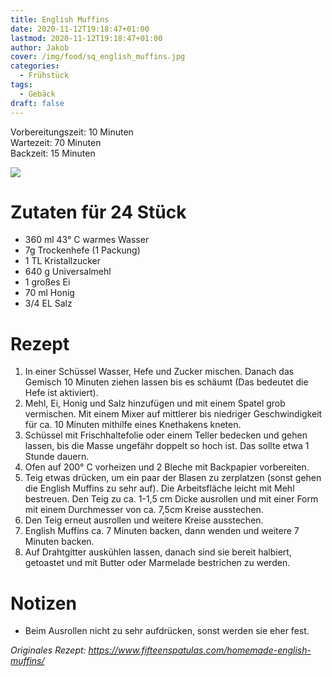 ```yaml
---
title: English Muffins
date: 2020-11-12T19:18:47+01:00
lastmod: 2020-11-12T19:18:47+01:00
author: Jakob
cover: /img/food/sq_english_muffins.jpg
categories:
  - Frühstück
tags:
  - Gebäck
draft: false
---
```


Vorbereitungszeit: 10 Minuten  
Wartezeit: 70 Minuten  
Backzeit: 15 Minuten

<!--more-->

![](/img/food/english_muffins.jpg)

# Zutaten für 24 Stück
- 360 ml 43° C warmes Wasser
- 7g Trockenhefe (1 Packung)
- 1 TL Kristallzucker
- 640 g Universalmehl
- 1 großes Ei
- 70 ml Honig
- 3/4 EL Salz

# Rezept
1. In einer Schüssel Wasser, Hefe und Zucker mischen. Danach das Gemisch 10 Minuten ziehen lassen bis es schäumt (Das bedeutet die Hefe ist aktiviert).
2. Mehl, Ei, Honig und Salz hinzufügen und mit einem Spatel grob vermischen. Mit einem Mixer auf mittlerer bis niedriger Geschwindigkeit für ca. 10 Minuten mithilfe eines Knethakens kneten.
3. Schüssel mit Frischhaltefolie oder einem Teller bedecken und gehen lassen, bis die Masse ungefähr doppelt so hoch ist. Das sollte etwa 1 Stunde dauern.
4. Ofen auf 200° C vorheizen und 2 Bleche mit Backpapier vorbereiten.
5. Teig etwas drücken, um ein paar der Blasen zu zerplatzen (sonst gehen die English Muffins zu sehr auf). Die Arbeitsfläche leicht mit Mehl bestreuen. Den Teig zu ca. 1-1,5 cm Dicke ausrollen und mit einer Form mit einem Durchmesser von ca. 7,5cm Kreise ausstechen. 
6. Den Teig erneut ausrollen und weitere Kreise ausstechen.
7. English Muffins ca. 7 Minuten backen, dann wenden und weitere 7 Minuten backen.
8. Auf Drahtgitter auskühlen lassen, danach sind sie bereit halbiert, getoastet und mit Butter oder Marmelade bestrichen zu werden. 

# Notizen

- Beim Ausrollen nicht zu sehr aufdrücken, sonst werden sie eher fest.

*Originales Rezept: https://www.fifteenspatulas.com/homemade-english-muffins/*